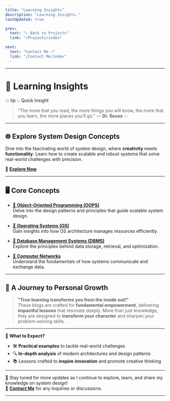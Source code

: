```yaml
---
title: "Learning Insights"
description: "Learning Insights."
lastUpdated: true

prev:
  text: "← Back to Projects"
  link: "/Projects/index"

next:
  text: "Contact Me →"
  link: "/Contact Me/index"
---
```


---

# 🚀 **Learning Insights**

::: tip 💡 Quick Insight

> "The more that you read, the more things you will know, the more that you learn, the more places you’ll go." — **Dr. Seuss**
> :::

---

## 🌐 **Explore System Design Concepts**

Dive into the fascinating world of system design, where **creativity** meets **functionality**. Learn how to create scalable and robust systems that solve real-world challenges with precision.

🔗 [**Explore Now**](<System Design/index.md>)

---

## 🖥️ **Core Concepts**

- [🔗 **Object-Oriented Programming (OOPS)**](OOPS/index.md)  
  Delve into the design patterns and principles that guide scalable system design.

- [🔗 **Operating Systems (OS)**](OS/index.md)  
   Gain insights into how OS architecture manages resources efficiently.

- [🔗 **Database Management Systems (DBMS)**](Dbms/index.md)  
   Explore the principles behind data storage, retrieval, and optimization.

- [🔗 **Computer Networks**](CN/index.md)  
  Understand the fundamentals of how systems communicate and exchange data.

---

## 🌱 **A Journey to Personal Growth**

> **"True learning transforms you from the inside out!"**  
> These blogs are crafted for **fundamental empowerment**, delivering **impactful lessons** that resonate deeply. More than just knowledge, they are designed to **transform your character** and sharpen your problem-solving skills.

---

🎨 **What to Expect?**

- 🛠 **Practical examples** to tackle real-world challenges
- 🔍 **In-depth analysis** of modern architectures and design patterns
- 📚 Lessons crafted to **inspire innovation** and promote creative thinking

---

🌟 Stay tuned for more updates as I continue to explore, learn, and share my knowledge on system design!  
🔗 **[Contact Me](<../Contact Me/index.md>)** for any inquiries or discussions.

---
